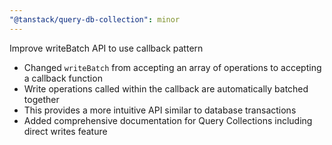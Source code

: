 ```yaml
---
"@tanstack/query-db-collection": minor
---
```


Improve writeBatch API to use callback pattern

- Changed `writeBatch` from accepting an array of operations to accepting a callback function
- Write operations called within the callback are automatically batched together
- This provides a more intuitive API similar to database transactions
- Added comprehensive documentation for Query Collections including direct writes feature
